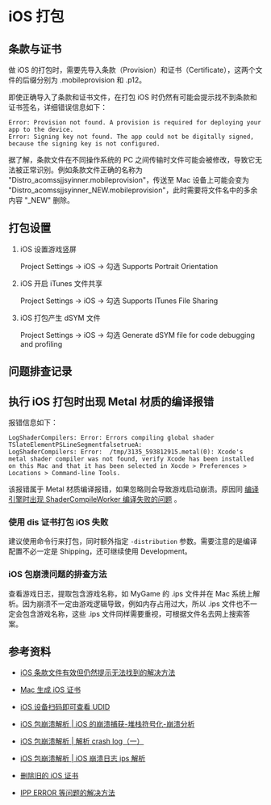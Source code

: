 # iOS 打包


## 条款与证书

做 iOS 的打包时，需要先导入条款（Provision）和证书（Certificate），这两个文件的后缀分别为 .mobileprovision 和 .p12。

即使正确导入了条款和证书文件，在打包 iOS 时仍然有可能会提示找不到条款和证书签名，详细错误信息如下：

```
Error: Provision not found. A provision is required for deploying your app to the device.
Error: Signing key not found. The app could not be digitally signed, because the signing key is not configured.
```

据了解，条款文件在不同操作系统的 PC 之间传输时文件可能会被修改，导致它无法被正常识别。例如条款文件正确的名称为 "Distro_acomssjjsyinner.mobileprovision"，传送至 Mac 设备上可能会变为 "Distro_acomssjjsyinner_NEW.mobileprovision"，此时需要将文件名中的多余内容 "_NEW" 删除。


## 打包设置

1. iOS 设置游戏竖屏

	Project Settings → iOS → 勾选 Supports Portrait Orientation

2. iOS 开启 iTunes 文件共享

	Project Settings → iOS → 勾选 Supports ITunes File Sharing

3. iOS 打包产生 dSYM 文件

	Project Settings → iOS → 勾选 Generate dSYM file for code debugging and profiling


## 问题排查记录

## 执行 iOS 打包时出现 Metal 材质的编译报错

报错信息如下：

```
LogShaderCompilers: Error: Errors compiling global shader TSlateElementPSLineSegmentfalsetrueA:
LogShaderCompilers: Error:  /tmp/3135_593812915.metal(0): Xcode's metal shader compiler was not found, verify Xcode has been installed on this Mac and that it has been selected in Xocde > Preferences > Locations > Command-line Tools.
```

该报错属于 Metal 材质编译报错，如果忽略则会导致游戏启动崩溃。原因同 [编译引擎时出现 ShaderCompileWorker 编译失败的问题](unreal_engine/mac_engine.md#编译引擎时出现-shadercompileworker-编译失败的问题) 。

### 使用 dis 证书打包 iOS 失败

建议使用命令行来打包，同时额外指定 `-distribution` 参数。需要注意的是编译配置不必一定是 Shipping，还可继续使用 Development。

### iOS 包崩溃问题的排查方法

查看游戏日志，提取包含游戏名称，如 MyGame 的 \.ips 文件并在 Mac 系统上解析。因为崩溃不一定由游戏逻辑导致，例如内存占用过大，所以 \.ips 文件也不一定会包含游戏名称，这些 \.ips 文件同样需要重视，可根据文件名去网上搜索答案。


## 参考资料

+ [iOS 条款文件有效但仍然提示无法找到的解决方法](https://answers.unrealengine.com/questions/498987/4131-ios-provision-not-found-despite-being-valid.html)

+ [Mac 生成 iOS 证书](https://www.cnblogs.com/xguoz/p/11079496.html)

+ [iOS 设备扫码即可查看 UDID](https://jingyan.baidu.com/article/a3a3f81127f0e18da2eb8a14.html)

+ [iOS 包崩溃解析 | iOS 的崩溃捕获-堆栈符号化-崩溃分析](https://juejin.im/post/5b9bccea6fb9a05d3a4b2472)

+ [iOS 包崩溃解析 | 解析 crash log（一）](https://zhuanlan.zhihu.com/p/59633692)

+ [iOS 包崩溃解析 | iOS 崩溃日志 ips 解析](https://www.cnblogs.com/mukekeheart/p/9449189.html)

+ [删除旧的 iOS 证书](https://dawnarc.com/2018/03/ue4%E5%88%A0%E9%99%A4%E6%97%A7%E7%9A%84mobileprovision%E6%96%87%E4%BB%B6clean-ios-mobileprovision-history/)

+ [IPP ERROR 等问题的解决方法](https://www.cnblogs.com/sevenyuan/p/11810551.html)
